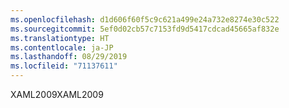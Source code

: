 ```yaml
---
ms.openlocfilehash: d1d606f60f5c9c621a499e24a732e8274e30c522
ms.sourcegitcommit: 5ef0d02cb57c7153fd9d5417cdcad45665af832e
ms.translationtype: HT
ms.contentlocale: ja-JP
ms.lasthandoff: 08/29/2019
ms.locfileid: "71137611"
---
```

<span data-ttu-id="8dcb4-101">XAML2009</span><span class="sxs-lookup"><span data-stu-id="8dcb4-101">XAML2009</span></span>